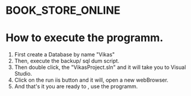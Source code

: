 # BOOK_STORE_ONLINE

# How to execute the programm.
1. First create a Database by name "Vikas"
2. Then, execute the backup/ sql dum script.
3. Then double click, the "VikasProject.sln" and it will take you to Visual Studio.
4. Click on the run iis button and it will, open a new webBrowser.
5. And that's it you are ready to , use the programm.


